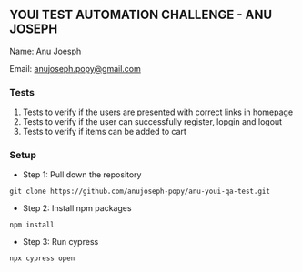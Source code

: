 ## YOUI TEST AUTOMATION CHALLENGE - ANU JOSEPH

Name: Anu Joesph 

Email: anujoseph.popy@gmail.com

### Tests

1. Tests to verify if the users are presented with correct links in homepage
2. Tests to verify if the user can successfully register, lopgin and logout
3. Tests to verify if items can be added to cart

### Setup

- Step 1: Pull down the repository
~~~
git clone https://github.com/anujoseph-popy/anu-youi-qa-test.git
~~~
- Step 2: Install npm packages
~~~ 
npm install 
~~~
- Step 3: Run cypress
~~~
npx cypress open
~~~

